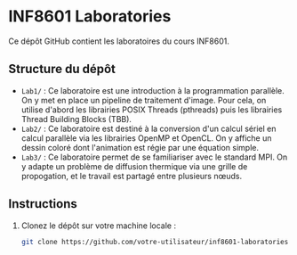 # INF8601 Laboratories

Ce dépôt GitHub contient les laboratoires du cours INF8601.

## Structure du dépôt

- `Lab1/` : Ce laboratoire est une introduction à la programmation parallèle. On y met en place un pipeline de traitement d'image. Pour cela, on utilise d'abord les librairies POSIX Threads (pthreads) puis les librairies Thread Building Blocks (TBB).
- `Lab2/` : Ce laboratoire est destiné à la conversion d'un calcul sériel en calcul parallèle via les librairies OpenMP et OpenCL. On y affiche un dessin coloré dont l'animation est régie par une équation simple.
- `Lab3/` : Ce laboratoire permet de se familiariser avec le standard MPI. On y adapte un problème de diffusion thermique via une grille de propogation, et le travail est partagé entre plusieurs nœuds.

## Instructions

1. Clonez le dépôt sur votre machine locale :
    ```bash
    git clone https://github.com/votre-utilisateur/inf8601-laboratories.git
    ```
